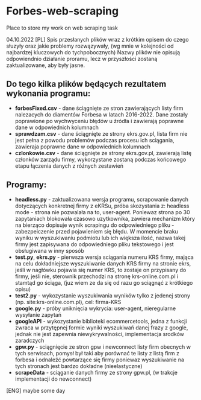 # Forbes-web-scraping
Place to store my work on web scraping task

04.10.2022
[PL]
Spis przesłanych plików wraz z krótkim opisem do czego słuzyły oraz jakie problemy rozwązywały, (wg mnie w kolejności od najbardzej kluczowych do tychpobocznych)  Nazwy plików nie opisują odpowiendnio działanie proramu, lecz w przyszłości zostaną zaktualizowane, aby były jasne. 

## Do tego kilka plików będących rezultatem wykonania programu:
- **forbesFixed.csv** - dane ściągnięte ze stron zawierających listy firm nalezacych do diamentów Forbesa w latach 2016-2022. Dane zostały poprawione po wychwyceniu błędów u źródła i zawierają poprawne dane w odpowiednich kolumnach
- **sprawdzam.csv** - dane ściągnięte ze strony ekrs.gov.pl, lista firm nie jest pełna z powodu problemów podczas procesu ich sciągania, zawieraja poprawne dane w odpowiednich kolumnach
- **czlonkowie.csv** - dane ściągnięte ze strony ekrs.gov.pl, zawierają listę członków zarządu firmy, wykorzystane zostaną podczas końcowego etapu łączenia danych z róźnych zestawień

## Programy:
- **headless.py** - zaktualizowana wersja programu, scrapowanie danych dotyczących konkretnej firmy z eKRSu, próba skozystania z: headless mode - strona nie pozwalała na to, user-agent. Poniewaz strona po 30 zapytaniach blokowała czasowo uzytkownika, zawiera mechanizm który na bierząco dopisuje wynik scrapingu do odpowiedniego pliku - zabezpeiczenie przed pojawieniem się błędu. W momencie braku wyniku w wyszukiwaniu podmiotu lub ich większa ilość, nazwa takej firmy jest zapisywana do odpowiedniego pliku tekstowego i jest obsługiwana w inny sposób
- **test.py**, **ekrs.py** - pierwsza wersja sciągania numeru KRS firmy, mająca na celu dokładniejsze wyszukiwanie danych KRS firmy na stronie ekrs, jeśli w nagłówku pojawia się numer KRS, to zostaje on przypisany do firmy, jeśli nie, sterownik przechodzi na stronę krs-online.com.pl i stamtąd go ściąga, (juz wiem ze da się od razu go sciągnąć z krótkiego opisu)
- **test2.py** - wykozystanie wyszukiwania wyników tylko z jedenej strony (np. site:krs-online.com.pl), cel: firma-KRS
- **google.py** - próby uniknięcia wykrycia: user-agent, nieregularne wysyłanie zapytań
- **googleAPI** - wykozystanie biblioteki ecommercetools, jedna z funkcji zwraca w przytępnej formie wyniki wyszukiwań danej frazy z google, jednak nie jest zapewnia niewykrywalności, implementacja srodków zaradczych 
- **gpw.py** - sciągnięcie ze stron gpw i newconnect listy firm obecnych w tych serwisach, pomysł był taki aby porównać te listy z listą firm z forbesa i odnaleźć powtarzące się firmy poniewaz wyszukiwanie na tych stronach jest bardzo dokładne (nieelastyczne)
- **scrapeData** - sciąganie danych firmy ze strony gpw.pl, (w trakcje implementacji do newconnect)

[ENG]
maybe some day
